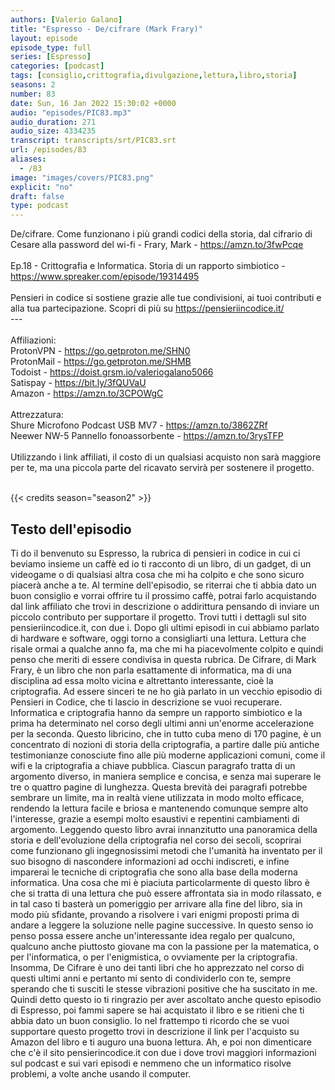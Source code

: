 ```yaml
---
authors: [Valerio Galano]
title: "Espresso - De/cifrare (Mark Frary)"
layout: episode
episode_type: full
series: [Espresso]
categories: [podcast]
tags: [consiglio,crittografia,divulgazione,lettura,libro,storia]
seasons: 2
number: 83
date: Sun, 16 Jan 2022 15:30:02 +0000
audio: "episodes/PIC83.mp3"
audio_duration: 271
audio_size: 4334235
transcript: transcripts/srt/PIC83.srt
url: /episodes/83
aliases: 
  - /83
image: "images/covers/PIC83.png"
explicit: "no"
draft: false
type: podcast
---
```

De/cifrare. Come funzionano i più grandi codici della storia, dal cifrario di Cesare alla password del wi-fi - Frary, Mark - <a href="https://amzn.to/3fwPcqe" rel="noopener">https://amzn.to/3fwPcqe</a> <br /><br />Ep.18 - Crittografia e Informatica. Storia di un rapporto simbiotico - <a href="https://www.spreaker.com/episode/19314495" rel="noopener">https://www.spreaker.com/episode/19314495</a> <br /><br />Pensieri in codice si sostiene grazie alle tue condivisioni, ai tuoi contributi e alla tua partecipazione. Scopri di più su <a href="https://pensieriincodice.it/" rel="noopener">https://pensieriincodice.it/</a> <br />---<br /><br />Affiliazioni:<br />ProtonVPN - <a href="https://go.getproton.me/SHN0" rel="noopener">https://go.getproton.me/SHN0</a> <br />ProtonMail - <a href="https://go.getproton.me/SHMB" rel="noopener">https://go.getproton.me/SHMB</a> <br />Todoist - <a href="https://doist.grsm.io/valeriogalano5066" rel="noopener">https://doist.grsm.io/valeriogalano5066</a> <br />Satispay - <a href="https://bit.ly/3fQUVaU" rel="noopener">https://bit.ly/3fQUVaU</a> <br />Amazon - <a href="https://amzn.to/3CPOWgC" rel="noopener">https://amzn.to/3CPOWgC</a> <br /><br />Attrezzatura:<br />Shure Microfono Podcast USB MV7 - <a href="https://amzn.to/3862ZRf" rel="noopener">https://amzn.to/3862ZRf</a> <br />Neewer NW-5 Pannello fonoassorbente - <a href="https://amzn.to/3rysTFP" rel="noopener">https://amzn.to/3rysTFP</a> <br /><br />Utilizzando i link affiliati, il costo di un qualsiasi acquisto non sarà maggiore per te, ma una piccola parte del ricavato servirà per sostenere il progetto.<br /><br />

{{< credits season="season2" >}}

<!-- more -->

## Testo dell'episodio

Ti do il benvenuto su Espresso, la rubrica di pensieri in codice in cui ci beviamo insieme
un caffè ed io ti racconto di un libro, di un gadget, di un videogame o di qualsiasi
altra cosa che mi ha colpito e che sono sicuro piacerà anche a te.
Al termine dell'episodio, se riterrai che ti abbia dato un buon consiglio e vorrai offrire
tu il prossimo caffè, potrai farlo acquistando dal link affiliato che trovi in descrizione
o addirittura pensando di inviare un piccolo contributo per supportare il progetto. Trovi
tutti i dettagli sul sito pensieriincodice.it, con due i.
Dopo gli ultimi episodi in cui abbiamo parlato di hardware e software, oggi torno a consigliarti
una lettura. Lettura che risale ormai a qualche anno fa, ma che mi ha piacevolmente colpito
e quindi penso che meriti di essere condivisa in questa rubrica.
De Cifrare, di Mark Frary, è un libro che non parla esattamente di informatica, ma di
una disciplina ad essa molto vicina e altrettanto interessante, cioè la criptografia. Ad essere
sinceri te ne ho già parlato in un vecchio episodio di Pensieri in Codice, che ti lascio
in descrizione se vuoi recuperare. Informatica e criptografia hanno da sempre un rapporto
simbiotico e la prima ha determinato nel corso degli ultimi anni un'enorme accelerazione
per la seconda. Questo libricino, che in tutto cuba meno di 170 pagine, è un concentrato
di nozioni di storia della criptografia, a partire dalle più antiche testimonianze conosciute
fino alle più moderne applicazioni comuni, come il wifi e la criptografia a chiave pubblica.
Ciascun paragrafo tratta di un argomento diverso, in maniera semplice e concisa, e senza mai
superare le tre o quattro pagine di lunghezza. Questa brevità dei paragrafi potrebbe sembrare
un limite, ma in realtà viene utilizzata in modo molto efficace, rendendo la lettura
facile e briosa e mantenendo comunque sempre alto l'interesse, grazie a esempi molto
esaustivi e repentini cambiamenti di argomento. Leggendo questo libro avrai innanzitutto una
panoramica della storia e dell'evoluzione della criptografia nel corso dei secoli, scoprirai
come funzionano gli ingegnosissimi metodi che l'umanità ha inventato per il suo bisogno di
nascondere informazioni ad occhi indiscreti, e infine imparerai le tecniche di criptografia che
sono alla base della moderna informatica. Una cosa che mi è piaciuta particolarmente di questo
libro è che si tratta di una lettura che può essere affrontata sia in modo rilassato, e in
tal caso ti basterà un pomeriggio per arrivare alla fine del libro, sia in modo più sfidante,
provando a risolvere i vari enigmi proposti prima di andare a leggere la soluzione nelle
pagine successive. In questo senso io penso possa essere anche un'interessante idea regalo
per qualcuno, qualcuno anche piuttosto giovane ma con la passione per la matematica, o per
l'informatica, o per l'enigmistica, o ovviamente per la criptografia. Insomma, De Cifrare è uno dei
tanti libri che ho apprezzato nel corso di questi ultimi anni e pertanto mi sento di condividerlo
con te, sempre sperando che ti susciti le stesse vibrazioni positive che ha suscitato in me.
Quindi detto questo io ti ringrazio per aver ascoltato anche questo episodio di Espresso,
poi fammi sapere se hai acquistato il libro e se ritieni che ti abbia dato un buon consiglio. Io
nel frattempo ti ricordo che se vuoi supportare questo progetto trovi in descrizione il link per
l'acquisto su Amazon del libro e ti auguro una buona lettura. Ah, e poi non dimenticare che c'è
il sito pensierincodice.it con due i dove trovi maggiori informazioni sul podcast e sui vari
episodi e nemmeno che un informatico risolve problemi, a volte anche usando il computer.


